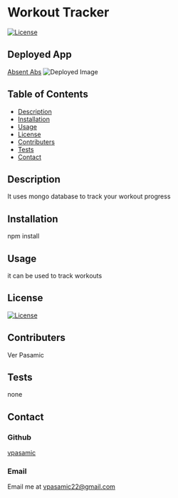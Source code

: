  # Workout Tracker 

  [![License](https://img.shields.io/badge/License-MIT-blue.svg)](https://opensource.org/licenses/MIT)
  
   ## Deployed App
  [Absent Abs](https://absentabs.herokuapp.com/)
  ![Deployed Image](https://user-images.githubusercontent.com/70293668/97660009-aa6c3200-1a2d-11eb-8476-85ee5eb70e47.JPG)
  ## Table of Contents
  - [Description](#Description)
  - [Installation](#Installation)
  - [Usage](#Usage)
  - [License](#License)
  - [Contributers](#Contributers)
  - [Tests](#Tests)
  - [Contact](#Contact)

  ## Description
  It uses mongo database to track your workout progress 
  
 

  ## Installation
  npm install 

  ## Usage
  it can be used to track workouts

  ## License
  [![License](https://img.shields.io/badge/License-MIT-blue.svg)](https://opensource.org/licenses/MIT)

  ## Contributers
  Ver Pasamic

  ## Tests
  none
  
  ## Contact
  ### Github
  [vpasamic](https://github.com/vpasamic)
 
  ### Email
  Email me at vpasamic22@gmail.com
